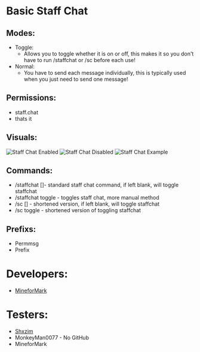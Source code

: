 # Basic Staff Chat 

## Modes:

- Toggle:
  - Allows you to toggle whether it is on or off, this makes it so you don't have to run /staffchat or /sc before each use!
- Normal:
  - You have to send each message individually, this is typically used when you just need to send one message!
 
## Permissions:

- staff.chat
- thats it

## Visuals:

![Staff Chat Enabled](https://imgur.com/gallery/staffchat-visuals-ii7Wema#OxNEJmY)
![Staff Chat Disabled](https://imgur.com/gallery/staffchat-visuals-ii7Wema#iicX9Jo)
![Staff Chat Example](https://imgur.com/gallery/staffchat-visuals-ii7Wema#V0hMfUn)

## Commands:

- /staffchat [<text>]- standard staff chat command, if left blank, will toggle staffchat
- /staffchat toggle - toggles staff chat, more manual method
- /sc [<text>] - shortened version, if left blank, will toggle staffchat
- /sc toggle - shortened version of toggling staffchat

## Prefixs:

- Permmsg
- Prefix

# Developers:
- [MineforMark](https://github.com/MineforMark)

# Testers:
- [Shxzim](https://github.com/shazimxo)
- MonkeyMan0077 - No GitHub
- MineforMark
